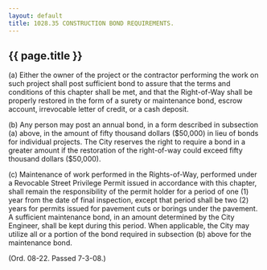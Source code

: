 ```yaml
---
layout: default 
title: 1028.35 CONSTRUCTION BOND REQUIREMENTS.
---
```


{{ page.title }}
----------------

​(a) Either the owner of the project or the contractor performing the
work on such project shall post sufficient bond to assure that the terms
and conditions of this chapter shall be met, and that the Right-of-Way
shall be properly restored in the form of a surety or maintenance bond,
escrow account, irrevocable letter of credit, or a cash deposit.

​(b) Any person may post an annual bond, in a form described in
subsection (a) above, in the amount of fifty thousand dollars (\$50,000)
in lieu of bonds for individual projects. The City reserves the right to
require a bond in a greater amount if the restoration of the
right-of-way could exceed fifty thousand dollars (\$50,000).

​(c) Maintenance of work performed in the Rights-of-Way, performed under
a Revocable Street Privilege Permit issued in accordance with this
chapter, shall remain the responsibility of the permit holder for a
period of one (1) year from the date of final inspection, except that
period shall be two (2) years for permits issued for pavement cuts or
borings under the pavement. A sufficient maintenance bond, in an amount
determined by the City Engineer, shall be kept during this period. When
applicable, the City may utilize all or a portion of the bond required
in subsection (b) above for the maintenance bond.

(Ord. 08-22. Passed 7-3-08.)
